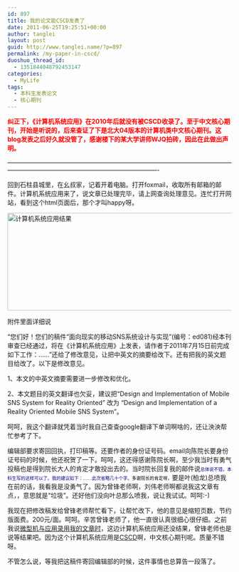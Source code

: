 ```yaml
---
id: 897
title: 我的论文能CSCD发表了
date: 2011-06-25T19:25:51+00:00
author: tanglei
layout: post
guid: http://www.tanglei.name/?p=897
permalink: /my-paper-in-cscd/
duoshuo_thread_id:
  - 1351844048792453147
categories:
  - MyLife
tags:
  - 本科生发表论文
  - 核心期刊
---
```

**<span style="color: #ff0000;">纠正下，《计算机系统应用》在2010年后就没有被CSCD收录了。至于中文核心期刊，开始是听说的，后来查证了下是北大04版本的计算机类中文核心期刊。这blog发表之后好久就没管了，感谢楼下的某大学讲师WJQ拍砖，因此在此做出声明。</span>**

&#8212;&#8212;&#8212;&#8212;&#8212;&#8212;&#8212;&#8212;&#8212;&#8212;&#8212;&#8212;&#8212;&#8212;&#8212;&#8212;&#8212;&#8212;&#8212;&#8212;&#8212;&#8212;&#8212;&#8212;&#8212;&#8212;&#8212;&#8212;&#8212;&#8212;&#8212;&#8212;&#8212;&#8212;&#8212;&#8212;&#8212;&#8212;&#8212;&#8212;&#8212;&#8212;&#8212;&#8212;&#8212;&#8212;&#8212;&#8212;&#8212;&#8212;&#8212;&#8212;&#8212;&#8212;&#8212;&#8212;&#8212;&#8212;&#8212;&#8212;-

回到石柱县城里，在幺叔家，记着开着电脑。打开foxmail，收取所有邮箱的邮件。计算机系统应用来了，说文章已处理完毕，请上网查询处理意见。连忙打开网站，看到这个html页面后，那个才叫happy呀。

[<img class="aligncenter size-full wp-image-898" title="c-s-a-accept-me" src="http://www.tanglei.name/wp-content/uploads/2011/06/c-s-a-accept-me.jpg" alt="计算机系统应用结果" width="663" height="219" />](http://www.tanglei.name/wp-content/uploads/2011/06/c-s-a-accept-me.jpg)

附件里面详细说

“您们好！您们的稿件“面向现实的移动SNS系统设计与实现”(编号：ed081)经本刊审查已经通过，将在《计算机系统应用》上发表，请作者于2011年7月15日前完成如下工作：……”还给了修改意见，让把中英文的摘要给改下。还有把我的英文题目给改了。以下是修改意见。

1、本文的中英文摘要需要进一步修改和优化。

2、本文题目的英文翻译也欠妥，建议把“Design and Implementation of Mobile SNS System for Reality Oriented” 改为 “Design and Implementation of a Reality Oriented Mobile SNS System”。

呵呵，我这个翻译就凭着当时我自己查查google翻译下单词啊啥的，还让泱泱帮忙参考了下。

编辑部要求寄回回执，打印稿等。还要作者的身份证号码。email向陈院长要身份证号码的时候，他还祝贺了一下。呵呵，这还得感谢陈院长啊，至少我当时有勇气投稿也是得到院长大人的肯定才敢投出去的。当时院长回复我的邮件说<span style="color: #000080; font-family: Verdana; font-size: x-small;">总体说不错，本科生写的这样可以了。我的建议如下：……此次省略几十个字。<span style="color: #000000;">多谢院长的肯定呀，</span></span>要是叶(柏龙)总喷我在前的话，我看我是没勇气了。因为曾锋老师啊，刘伟老师啊都说我这文章有点，，意思就是“垃圾”。还好他们没向叶总那么喷我，说让我试试。呵呵:-)

我现在把修改稿发给曾锋老师帮忙看下，让帮忙改下，他的意见是缩短页数，节约版面费。200元/面。呵呵。辛苦曾锋老师了，他一直很认真很细心很仔细。之前我说[微型机与应用录用我的文章时](http://www.tanglei.name/my-paper-to-be-accepted/)，这边计算机系统应用还没结果，曾锋老师也是说等结果吧。因为这个计算机系统应用是[CSCD](http://sdb.csdl.ac.cn/)啊，中文核心期刊呢。质量不错呀。

不管怎么说，等我把这稿件寄回编辑部的时候，这件事情也总算告一段落了。